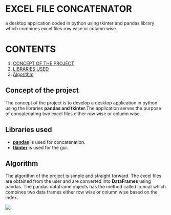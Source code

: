 # EXCEL FILE CONCATENATOR
a desktop application coded in python using tkinter and pandas library which combines excel files row wise or column wise. 

# CONTENTS
1. [CONCEPT OF THE PROJECT](#Concept-of-the-project)
2. [LIBRARIES USED](#libraries-used)
3. [Algorithm](#Algorithm)

## Concept of the project
The concept of the project is to develop a desktop application in python using the libraries **pandas and tkinter**.The application serves the purpose of concatenating two excel files either row wise or column wise.

## Libraries used
- [**pandas**](https://pandas.pydata.org/docs/pandas.pdf) is used for concatenation.
- [**tkinter**](https://docs.python.org/3/library/tkinter.html) is used for the gui.

## Algorithm
The algorithm of the project is simple and straight forward. The excel files are obtained from the user and are converted into **DataFrames** using pandas. The pandas dataframe objects has the method called concat which combines two data frames either row wise or column wise based on the index. 

![](https://github.com/uday1and100/concat/blob/main/pd.jpg)


